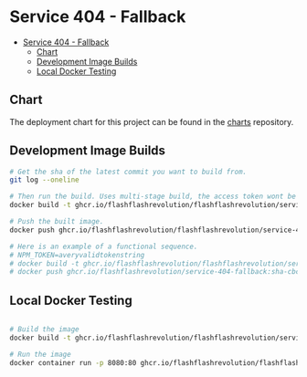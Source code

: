 # Service 404 - Fallback

- [Service 404 - Fallback](#service-404---fallback)
  - [Chart](#chart)
  - [Development Image Builds](#development-image-builds)
  - [Local Docker Testing](#local-docker-testing)

## Chart

The deployment chart for this project can be found in the [charts](https://github.com/flashflashrevolution/charts) repository.

## Development Image Builds

```zsh
# Get the sha of the latest commit you want to build from.
git log --oneline

# Then run the build. Uses multi-stage build, the access token wont be in the final image.
docker build -t ghcr.io/flashflashrevolution/flashflashrevolution/service-404-fallback:sha-shavalue .

# Push the built image.
docker push ghcr.io/flashflashrevolution/flashflashrevolution/service-404-fallback:sha-shavalue

# Here is an example of a functional sequence.
# NPM_TOKEN=averyvalidtokenstring
# docker build -t ghcr.io/flashflashrevolution/flashflashrevolution/service-404-fallback:sha-cbcc9cd .
# docker push ghcr.io/flashflashrevolution/service-404-fallback:sha-cbcc9cd
```

## Local Docker Testing

```zsh

# Build the image
docker build -t ghcr.io/flashflashrevolution/flashflashrevolution/service-404-fallback:dev .

# Run the image
docker container run -p 8080:80 ghcr.io/flashflashrevolution/flashflashrevolution/service-404-fallback:dev
```
